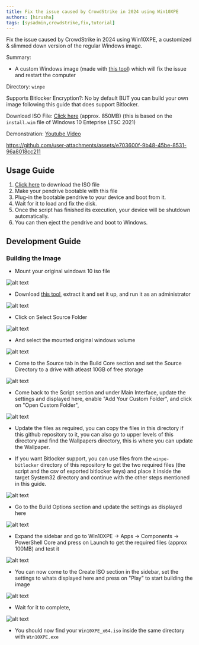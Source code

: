 ```yaml
---
title: Fix the issue caused by CrowdStrike in 2024 using Win10XPE
authors: [hirusha]
tags: [sysadmin,crowdstrike,fix,tutorial]
---
```


Fix the issue caused by CrowdStrike in 2024 using Win10XPE, a customized & slimmed down version of the regular Windows image.

<!--truncate-->

Summary:

- A custom Windows image (made with [this tool](https://github.com/ChrisRfr/Win10XPE)) which will fix the issue and restart the computer

Directory: `winpe`

Supports Bitlocker Encryption?: No by default BUT you can build your own image following this guide that does support Bitlocker.

Download ISO File: [Click here](https://drive.google.com/file/d/1DpG4rdgNYhquszO324B6rgw-LDlEMyzi/view?usp=sharing) (approx. 850MB) (this is based on the `install.wim` file of WIndows 10 Enteprise LTSC 2021)

Demonstration: [Youtube Video](https://youtu.be/2F-rhVMHQfE)

https://github.com/user-attachments/assets/e703600f-9b48-45be-8531-96a8018cc211

## Usage Guide

1. [Click here](https://drive.google.com/file/d/1DpG4rdgNYhquszO324B6rgw-LDlEMyzi/view?usp=sharing) to download the ISO file
2. Make your pendrive bootable with this file
3. Plug-in the bootable pendrive to your device and boot from it.
4. Wait for it to load and fix the disk.
5. Once the script has finished its execution, your device will be shutdown automatically.
6. You can then eject the pendrive and boot to Windows.

## Development Guide

### Building the Image

- Mount your original windows 10 iso file

![alt text](image.png)

- Download [this tool](https://github.com/ChrisRfr/Win10XPE), extract it and set it up, and run it as an administrator

![alt text](image-1.png)

- Click on Select Source Folder

![alt text](image-2.png)

- And select the mounted original windows volume

![alt text](image-3.png)

- Come to the Source tab in the Build Core section and set the Source Directory to a drive with atleast 10GB of free storage

![alt text](image-4.png)

- Come back to the Script section and under Main Interface, update the settings and displayed here, enable "Add Your Custom Folder", and click on "Open Custom Folder",

![alt text](image-5.png)

- Update the files as required, you can copy the files in this directory if this github repository to it, you can also go to upper levels of this directory and find the Wallpapers directory, this is where you can update the Wallpaper.

- If you want Bitlocker support, you can use files from the `winpe-bitlocker` directory of this repository to get the two required files (the script and the csv of exported bitlocker keys) and place it inside the target System32 directory and continue with the other steps mentioned in this guide.

![alt text](image-6.png)

- Go to the Build Options section and update the settings as displayed here

![alt text](image-7.png)

- Expand the sidebar and go to Win10XPE -> Apps -> Components -> PowerShell Core and press on Launch to get the required files (approx 100MB) and test it

![alt text](image-8.png)

- You can now come to the Create ISO section in the sidebar, set the settings to whats displayed here and press on "Play" to start building the image

![alt text](image-9.png)

- Wait for it to complete,

![alt text](image-10.png)

- You should now find your `Win10XPE_x64.iso` inside the same directory with `Win10XPE.exe`
